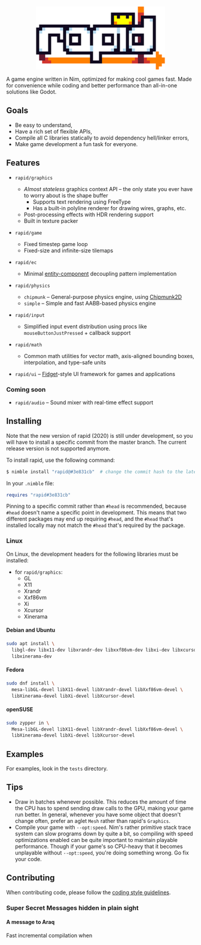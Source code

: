 <p align="center">
  <img src="logo-8x.png">
</p>

A game engine written in Nim, optimized for making cool games fast.
Made for convenience while coding and better performance than all-in-one
solutions like Godot.

## Goals

- Be easy to understand,
- Have a rich set of flexible APIs,
- Compile all C libraries statically to avoid dependency hell/linker errors,
- Make game development a fun task for everyone.

## Features

- `rapid/graphics`
  - _Almost stateless_ graphics context API – the only state you ever have
    to worry about is the shape buffer
    - Supports text rendering using FreeType
    - Has a built-in polyline renderer for drawing wires, graphs, etc.
  - Post-processing effects with HDR rendering support
  - Built in texture packer
- `rapid/game`
  - Fixed timestep game loop
  - Fixed-size and infinite-size tilemaps
- `rapid/ec`
  - Minimal [entity-component][gpp component] decoupling pattern implementation
- `rapid/physics`
  - `chipmunk` – General-purpose physics engine, using
    [Chipmunk2D][chipmunk repo]
  - `simple` – Simple and fast AABB-based physics engine
- `rapid/input`
  - Simplified input event distribution using procs like
    `mouseButtonJustPressed` + callback support
- `rapid/math`
  - Common math utilities for vector math, axis-aligned bounding boxes,
    interpolation, and type-safe units
- `rapid/ui` – [Fidget][fidget repo]-style UI framework for games
  and applications

  [gpp component]: https://gameprogrammingpatterns.com/component.html
  [chipmunk repo]: https://github.com/slembcke/Chipmunk2D
  [fidget repo]: https://github.com/treeform/fidget

### Coming soon

- `rapid/audio` – Sound mixer with real-time effect support

## Installing

Note that the new version of rapid (2020) is still under development, so you
will have to install a specific commit from the master branch. The current
release version is not supported anymore.

To install rapid, use the following command:
```bash
$ nimble install "rapid@#3e831cb"  # change the commit hash to the latest commit
```

In your `.nimble` file:
```nim
requires "rapid#3e831cb"
```

Pinning to a specific commit rather than `#head` is recommended, because `#head`
doesn't name a specific point in development. This means that two different
packages may end up requiring `#head`, and the `#head` that's installed locally
may not match the `#head` that's required by the package.

### Linux

On Linux, the development headers for the following libraries must be installed:

- for `rapid/graphics`:
  - GL
  - X11
  - Xrandr
  - Xxf86vm
  - Xi
  - Xcursor
  - Xinerama

#### Debian and Ubuntu
```sh
sudo apt install \
  libgl-dev libx11-dev libxrandr-dev libxxf86vm-dev libxi-dev libxcursor-dev \
  libxinerama-dev
```

#### Fedora
```sh
sudo dnf install \
  mesa-libGL-devel libX11-devel libXrandr-devel libXxf86vm-devel \
  libXinerama-devel libXi-devel libXcursor-devel
```

#### openSUSE
```sh
sudo zypper in \
  Mesa-libGL-devel libX11-devel libXrandr-devel libXxf86vm-devel \
  libXinerama-devel libXi-devel libXcursor-devel
```

## Examples

For examples, look in the `tests` directory.

## Tips

 - Draw in batches whenever possible. This reduces the amount of time the CPU
   has to spend sending draw calls to the GPU, making your game run better.
   In general, whenever you have some object that doesn't change often, prefer
   an aglet `Mesh` rather than rapid's `Graphics`.
 - Compile your game with `--opt:speed`. Nim's rather primitive stack trace
   system can slow programs down by quite a bit, so compiling with speed
   optimizations enabled can be quite important to maintain playable
   performance. Though if your game's so CPU-heavy that it becomes unplayable
   without `--opt:speed`, you're doing something wrong. Go fix your code.

## Contributing

When contributing code, please follow the [coding style guidelines](code_style.md).

### Super Secret Messages hidden in plain sight

#### A message to Araq

Fast incremental compilation when

